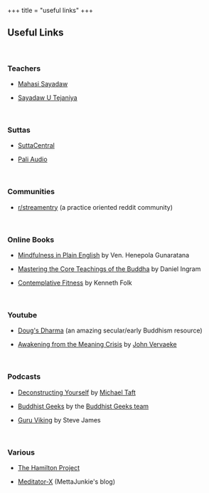 +++
title = "useful links"
+++

## Useful Links

&nbsp;
### Teachers

- [Mahasi Sayadaw](https://mahasivipassana.com)

- [Sayadaw U Tejaniya](https://ashintejaniya.org/)

&nbsp;
### Suttas

- [SuttaCentral](https://suttacentral.net/)

- [Pali Audio](https://www.paliaudio.com)

&nbsp;
### Communities

- [r/streamentry](https://www.reddit.com/r/streamentry/) (a practice oriented reddit community)

&nbsp;
### Online Books

- [Mindfulness in Plain English](https://www.vipassana.com/meditation/mindfulness_in_plain_english.php) by Ven. Henepola Gunaratana

- [Mastering the Core Teachings of the Buddha](https://www.mctb.org/) by Daniel Ingram

- [Contemplative Fitness](https://eudoxos.github.io/cfitness/html/index.html) by Kenneth Folk

&nbsp;
### Youtube

- [Doug's Dharma](https://www.youtube.com/channel/UCPIyEJzvW7SsbiIrooixjNA/videos) (an amazing secular/early Buddhism resource)

- [Awakening from the Meaning Crisis](https://www.youtube.com/watch?v=54l8_ewcOlY&list=PLND1JCRq8Vuh3f0P5qjrSdb5eC1ZfZwWJ) by [John Vervaeke](https://www.psych.utoronto.ca/people/directories/all-faculty/john-vervaeke)

&nbsp;
### Podcasts

- [Deconstructing Yourself](https://deconstructingyourself.com/deconstructing-yourself-podcast) by [Michael Taft](https://deconstructingyourself.com/michael-w-taft)

- [Buddhist Geeks](https://art19.com/shows/buddhist-geeks) by the [Buddhist Geeks team](https://www.buddhistgeeks.org/team)

- [Guru Viking](https://www.guruviking.com/) by Steve James

&nbsp;
### Various

- [The Hamilton Project](https://thehamiltonproject.blogspot.com/)

- [Meditator-X](https://www.meditator-x.com/) (MettaJunkie's blog)